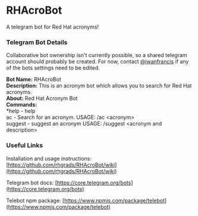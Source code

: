 # RHAcroBot
A telegram bot for Red Hat acronyms!

### Telegram Bot Details
Collaborative bot ownership isn't currently possible, so a shared telegram account should probably be created. For now, contact [@iwanfrancis](https://github.com/iwanfrancis) if any of the bots settings need to be edited.

**Bot Name:** RHAcroBot  
**Description:** This is an acronym bot which allows you to search for Red Hat acronyms.  
**About:** Red Hat Acronym Bot  
**Commands:**  
*help - help  
ac - Search for an acronym. USAGE: /ac \<acronym\>   
suggest - suggest an acronym USAGE: /suggest \<acronym and description\>

### Useful Links
Installation and usage instructions: [https://github.com/rhgrads/RHAcroBot/wiki](https://github.com/rhgrads/RHAcroBot/wiki) 

Telegram bot docs: [https://core.telegram.org/bots](https://core.telegram.org/bots)  

Telebot npm package: [https://www.npmjs.com/package/telebot](https://www.npmjs.com/package/telebot)


